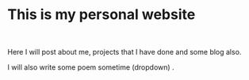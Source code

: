 # This is my personal website 
</br>
<p>Here I will post about me, projects that I have done and some blog also.</p>
<p>I will also write some poem sometime (dropdown) .</p>